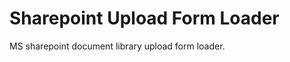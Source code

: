 Sharepoint Upload Form Loader
=============================

MS sharepoint document library upload form loader.